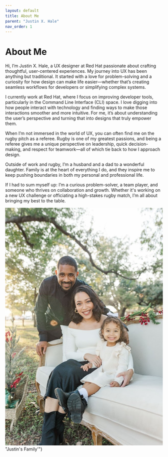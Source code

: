 ```yaml
---
layout: default
title: About Me
parent: "Justin X. Hale"
nav_order: 1
---
```

# About Me

Hi, I’m Justin X. Hale, a UX designer at Red Hat passionate about crafting thoughtful, user-centered experiences. My journey into UX has been anything but traditional. It started with a love for problem-solving and a curiosity for how design can make life easier—whether that’s creating seamless workflows for developers or simplifying complex systems.

I currently work at Red Hat, where I focus on improving developer tools, particularly in the Command Line Interface (CLI) space. I love digging into how people interact with technology and finding ways to make those interactions smoother and more intuitive. For me, it’s about understanding the user’s perspective and turning that into designs that truly empower them.

When I’m not immersed in the world of UX, you can often find me on the rugby pitch as a referee. Rugby is one of my greatest passions, and being a referee gives me a unique perspective on leadership, quick decision-making, and respect for teamwork—all of which tie back to how I approach design.

Outside of work and rugby, I’m a husband and a dad to a wonderful daughter. Family is at the heart of everything I do, and they inspire me to keep pushing boundaries in both my personal and professional life.

If I had to sum myself up: I’m a curious problem-solver, a team player, and someone who thrives on collaboration and growth. Whether it's working on a new UX challenge or officiating a high-stakes rugby match, I’m all about bringing my best to the table.

![Justin, his wife, and daughter](/about-me/family-photo-2024.jpg) "Justin's Family'")